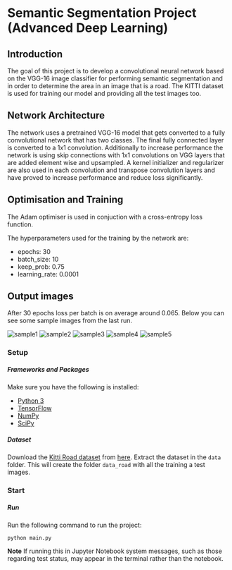 # Semantic Segmentation Project (Advanced Deep Learning)

## Introduction
The goal of this project is to develop a convolutional neural network based on the VGG-16 image classifier for performing semantic segmentation and in order to determine the area in an image that is a road. The KITTI dataset is used for training our model and providing all the test images too.

## Network Architecture
The network uses a pretrained VGG-16 model that gets converted to a fully convolutional network that has two classes. The final fully connected layer is converted to a 1x1 convolution. Additionally to increase performance the network is using skip connections with 1x1 convolutions on VGG layers that are added element wise and upsampled. A kernel initializer and regularizer are also used in each convolution and transpose convolution layers and have proved to increase performance and reduce loss significantly. 

## Optimisation and Training
The Adam optimiser is used in conjuction with a cross-entropy loss function.

The hyperparameters used for the training by the network are:

  - epochs: 30
  - batch_size: 10
  - keep_prob: 0.75
  - learning_rate: 0.0001

## Output images

After 30 epochs loss per batch is on average around 0.065. Below you can see some sample images from the last run.

![sample1](./data/runs/um_000006.png)
![sample2](./data/runs/um_000013.png)
![sample3](./data/runs/um_000016.png)
![sample4](./data/runs/um_000020.png)
![sample5](./data/runs/um_000032.png)

### Setup
##### Frameworks and Packages
Make sure you have the following is installed:
 - [Python 3](https://www.python.org/)
 - [TensorFlow](https://www.tensorflow.org/)
 - [NumPy](http://www.numpy.org/)
 - [SciPy](https://www.scipy.org/)

##### Dataset
Download the [Kitti Road dataset](http://www.cvlibs.net/datasets/kitti/eval_road.php) from [here](http://www.cvlibs.net/download.php?file=data_road.zip).  Extract the dataset in the `data` folder.  This will create the folder `data_road` with all the training a test images.

### Start
##### Run
Run the following command to run the project:
```
python main.py
```
**Note** If running this in Jupyter Notebook system messages, such as those regarding test status, may appear in the terminal rather than the notebook.